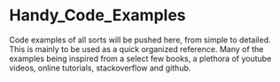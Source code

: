 # Handy_Code_Examples

Code examples of all sorts will be pushed here, from simple to detailed. This is mainly to be used as a quick organized reference. Many 
of the examples being inspired from a select few books, a plethora of youtube videos, online tutorials, stackoverflow and github. 
